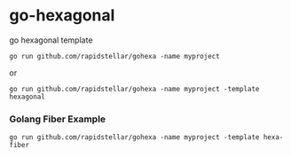 # go-hexagonal
go hexagonal template

```
go run github.com/rapidstellar/gohexa -name myproject
```
or
```
go run github.com/rapidstellar/gohexa -name myproject -template hexagonal
```

### Golang Fiber Example
```
go run github.com/rapidstellar/gohexa -name myproject -template hexa-fiber
```
